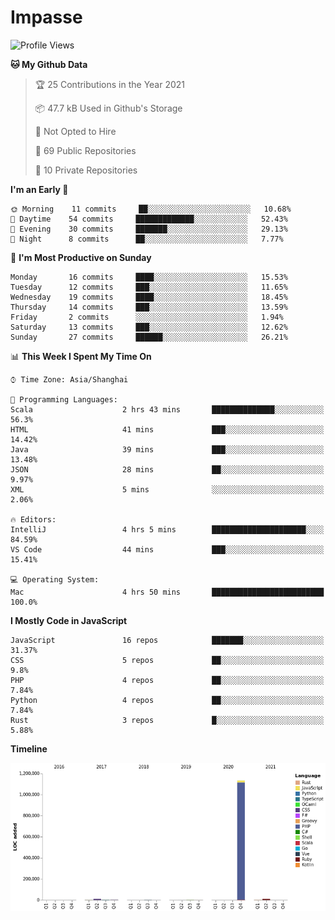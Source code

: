 # Impasse

<!--START_SECTION:waka-->
![Profile Views](http://img.shields.io/badge/Profile%20Views-1-blue)

**🐱 My Github Data** 

> 🏆 25 Contributions in the Year 2021
 > 
> 📦 47.7 kB Used in Github's Storage 
 > 
> 🚫 Not Opted to Hire
 > 
> 📜 69 Public Repositories 
 > 
> 🔑 10 Private Repositories  
 > 
**I'm an Early 🐤** 

```text
🌞 Morning    11 commits     ██░░░░░░░░░░░░░░░░░░░░░░░   10.68% 
🌆 Daytime    54 commits     █████████████░░░░░░░░░░░░   52.43% 
🌃 Evening    30 commits     ███████░░░░░░░░░░░░░░░░░░   29.13% 
🌙 Night      8 commits      ██░░░░░░░░░░░░░░░░░░░░░░░   7.77%

```
📅 **I'm Most Productive on Sunday** 

```text
Monday       16 commits     ████░░░░░░░░░░░░░░░░░░░░░   15.53% 
Tuesday      12 commits     ███░░░░░░░░░░░░░░░░░░░░░░   11.65% 
Wednesday    19 commits     ████░░░░░░░░░░░░░░░░░░░░░   18.45% 
Thursday     14 commits     ███░░░░░░░░░░░░░░░░░░░░░░   13.59% 
Friday       2 commits      ░░░░░░░░░░░░░░░░░░░░░░░░░   1.94% 
Saturday     13 commits     ███░░░░░░░░░░░░░░░░░░░░░░   12.62% 
Sunday       27 commits     ██████░░░░░░░░░░░░░░░░░░░   26.21%

```


📊 **This Week I Spent My Time On** 

```text
⌚︎ Time Zone: Asia/Shanghai

💬 Programming Languages: 
Scala                    2 hrs 43 mins       ██████████████░░░░░░░░░░░   56.3% 
HTML                     41 mins             ███░░░░░░░░░░░░░░░░░░░░░░   14.42% 
Java                     39 mins             ███░░░░░░░░░░░░░░░░░░░░░░   13.48% 
JSON                     28 mins             ██░░░░░░░░░░░░░░░░░░░░░░░   9.97% 
XML                      5 mins              ░░░░░░░░░░░░░░░░░░░░░░░░░   2.06%

🔥 Editors: 
IntelliJ                 4 hrs 5 mins        █████████████████████░░░░   84.59% 
VS Code                  44 mins             ███░░░░░░░░░░░░░░░░░░░░░░   15.41%

💻 Operating System: 
Mac                      4 hrs 50 mins       █████████████████████████   100.0%

```

**I Mostly Code in JavaScript** 

```text
JavaScript               16 repos            ███████░░░░░░░░░░░░░░░░░░   31.37% 
CSS                      5 repos             ██░░░░░░░░░░░░░░░░░░░░░░░   9.8% 
PHP                      4 repos             ██░░░░░░░░░░░░░░░░░░░░░░░   7.84% 
Python                   4 repos             ██░░░░░░░░░░░░░░░░░░░░░░░   7.84% 
Rust                     3 repos             █░░░░░░░░░░░░░░░░░░░░░░░░   5.88%

```


**Timeline**

![Chart not found](https://raw.githubusercontent.com/impasse/impasse/master/charts/bar_graph.png) 


<!--END_SECTION:waka-->
